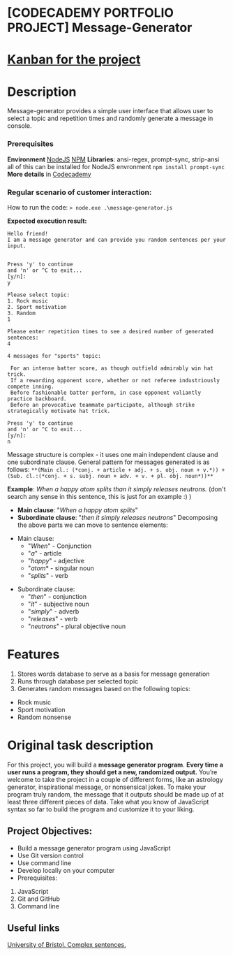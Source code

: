 # [CODECADEMY PORTFOLIO PROJECT] Message-Generator
# [Kanban for the project](https://www.codecademy.com/journeys/full-stack-engineer/paths/fscj-22-building-interactive-websites/tracks/fscj-22-portfolio-project-javascript-syntax/modules/fscp-22-mixed-messages-0a2e7c49-03e1-4825-a480-508f02de0208/kanban_projects/mixed-messages)
# Description

Message-generator provides a simple user interface that allows user to select a topic and repetition times and randomly generate a message in console. 

### Prerequisites
**Environment**
[NodeJS](https://nodejs.org/en/download)
[NPM](https://docs.npmjs.com/cli/v10/configuring-npm/install)
**Libraries**: ansi-regex, prompt-sync, strip-ansi
all of this can be installed for NodeJS envronment
`npm install prompt-sync`
**More details** in [Codecademy](https://www.codecademy.com/article/getting-user-input-in-node-js)

### Regular scenario of customer interaction:

How to run the code:
```> node.exe .\message-generator.js```

**Expected execution result:**
```node.exe .\message-generator.js
Hello friend!
I am a message generator and can provide you random sentences per your input.


Press 'y' to continue
and 'n' or ^C to exit...
[y/n]:
y

Please select topic:
1. Rock music
2. Sport motivation
3. Random
1

Please enter repetition times to see a desired number of generated sentences:
4

4 messages for "sports" topic:

 For an intense batter score, as though outfield admirably win hat trick.
 If a rewarding opponent score, whether or not referee industriously compete inning.
 Before fashionable batter perform, in case opponent valiantly practice backboard.
 Before an provocative teammate participate, although strike strategically motivate hat trick.

Press 'y' to continue
and 'n' or ^C to exit...
[y/n]:
n
```
Message structure is complex - it uses one main independent clause and one subordinate clause.
General pattern for messages generated is as follows:
```**(Main cl.: (*conj. + article + adj. + s. obj. noun + v.*)) + (Sub. cl.:(*conj. + s. subj. noun + adv. + v. + pl. obj. noun*))**```

**Example**: _When a happy atom splits than it simply releases neutrons._ (don't search any sense in this sentence, this is just for an example :) )
- **Main clause**: "_When a happy atom splits_"
- **Subordinate clause**: "_then it simply releases neutrons_"
Decomposing the above parts we can move to sentence elements:
* Main clause: 
	* "_When_" - Conjunction
	* "_a_" - article
	* "_happy_" - adjective
	* "_atom_* - singular noun
	* "_splits_" - verb
- Subordinate clause: 
	- "_then_" - conjunction
	- "_it_" - subjective noun
	- "_simply_" - adverb
	- "_releases_" - verb
	- "_neutrons_" - plural objective noun 

# Features
1. Stores words database to serve as a basis for message generation
2. Runs through database per selected topic
3. Generates random messages based on the following topics:
* Rock music
* Sport motivation
* Random nonsense
# Original task description

For this project, you will build a **message generator program**. **Every time a user runs a program, they should get a new, randomized output.** You’re welcome to take the project in a couple of different forms, like an astrology generator, inspirational message, or nonsensical jokes. To make your program truly random, the message that it outputs should be made up of at least three different pieces of data. Take what you know of JavaScript syntax so far to build the program and customize it to your liking.
## Project Objectives:
* Build a message generator program using JavaScript
* Use Git version control
* Use command line
* Develop locally on your computer
* Prerequisites:
1. JavaScript
2. Git and GitHub
3. Command line
## Useful links
[University of Bristol. Complex sentences.](https://www.bristol.ac.uk/academic-language/media/BEAP/3.4/index.html#:~:text=A%20complex%20sentence%20is%20made,indicating%20sophisticated%20connections%20between%20ideas.)